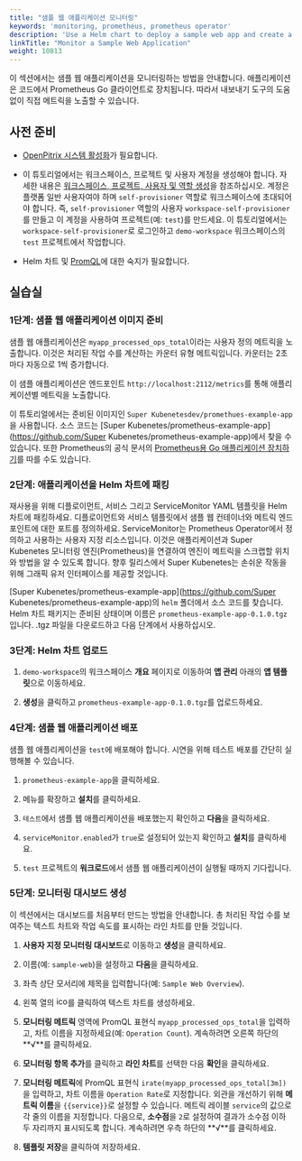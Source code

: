 ```yaml
---
title: "샘플 웹 애플리케이션 모니터링"
keywords: 'monitoring, prometheus, prometheus operator'
description: 'Use a Helm chart to deploy a sample web app and create a dashboard to monitor the app.'
linkTitle: "Monitor a Sample Web Application"
weight: 10813
---
```


이 섹션에서는 샘플 웹 애플리케이션을 모니터링하는 방법을 안내합니다. 애플리케이션은 코드에서 Prometheus Go 클라이언트로 장치됩니다. 따라서 내보내기 도구의 도움 없이 직접 메트릭을 노출할 수 있습니다.

## 사전 준비

- [OpenPitrix 시스템 활성화](../../../../pluggable-components/app-store/)가 필요합니다.
- 이 튜토리얼에서는 워크스페이스, 프로젝트 및 사용자 계정을 생성해야 합니다. 자세한 내용은 [워크스페이스, 프로젝트, 사용자 및 역할 생성](../../../../quick-start/create-workspace-and-project/)을 참조하십시오. 계정은 플랫폼 일반 사용자여야 하며 `self-provisioner` 역할로 워크스페이스에 초대되어야 합니다. 즉, `self-provisioner` 역할의 사용자 `workspace-self-provisioner`를 만들고 이 계정을 사용하여 프로젝트(예: `test`)를 만드세요. 이 튜토리얼에서는 `workspace-self-provisioner`로 로그인하고 `demo-workspace` 워크스페이스의 `test` 프로젝트에서 작업합니다.

- Helm 차트 및 [PromQL](https://prometheus.io/docs/prometheus/latest/querying/examples/)에 대한 숙지가 필요합니다.

## 실습실

### 1단계: 샘플 웹 애플리케이션 이미지 준비

샘플 웹 애플리케이션은 `myapp_processed_ops_total`이라는 사용자 정의 메트릭을 노출합니다. 이것은 처리된 작업 수를 계산하는 카운터 유형 메트릭입니다. 카운터는 2초마다 자동으로 1씩 증가합니다.

이 샘플 애플리케이션은 엔드포인트 `http://localhost:2112/metrics`를 통해 애플리케이션별 메트릭을 노출합니다.

이 튜토리얼에서는 준비된 이미지인 `Super Kubenetesdev/promethues-example-app`을 사용합니다. 소스 코드는 [Super Kubenetes/prometheus-example-app](https://github.com/Super Kubenetes/prometheus-example-app)에서 찾을 수 있습니다. 또한 Prometheus의 공식 문서의 [Prometheus용 Go 애플리케이션 장치하기](https://prometheus.io/docs/guides/go-application/)를 따를 수도 있습니다.

### 2단계: 애플리케이션을 Helm 차트에 패킹

재사용을 위해 디플로이먼트, 서비스 그리고 ServiceMonitor YAML 템플릿을 Helm 차트에 패킹하세요. 디플로이먼트와 서비스 템플릿에서 샘플 웹 컨테이너와 메트릭 엔드포인트에 대한 포트를 정의하세요. ServiceMonitor는 Prometheus Operator에서 정의하고 사용하는 사용자 지정 리소스입니다. 이것은 애플리케이션과 Super Kubenetes 모니터링 엔진(Prometheus)을 연결하여 엔진이 메트릭을 스크랩할 위치와 방법을 알 수 있도록 합니다. 향후 릴리스에서 Super Kubenetes는 손쉬운 작동을 위해 그래픽 유저 인터페이스를 제공할 것입니다.

[Super Kubenetes/prometheus-example-app](https://github.com/Super Kubenetes/prometheus-example-app)의 `helm` 폴더에서 소스 코드를 찾습니다. Helm 차트 패키지는 준비된 상태이며 이름은 `prometheus-example-app-0.1.0.tgz`입니다. .tgz 파일을 다운로드하고 다음 단계에서 사용하십시오.

### 3단계: Helm 차트 업로드

1. `demo-workspace`의 워크스페이스 **개요** 페이지로 이동하여 **앱 관리** 아래의 **앱 템플릿**으로 이동하세요.

2. **생성**을 클릭하고 `prometheus-example-app-0.1.0.tgz`를 업로드하세요.

### 4단계: 샘플 웹 애플리케이션 배포

샘플 웹 애플리케이션을 `test`에 배포해야 합니다. 시연을 위해 테스트 배포를 간단히 실행해볼 수 있습니다.

1. `prometheus-example-app`을 클릭하세요.

2. 메뉴를 확장하고 **설치**를 클릭하세요.

3. `테스트`에서 샘플 웹 애플리케이션을 배포했는지 확인하고 **다음**을 클릭하세요.

4. `serviceMonitor.enabled`가 `true`로 설정되어 있는지 확인하고 **설치**를 클릭하세요.

5. `test` 프로젝트의 **워크로드**에서 샘플 웹 애플리케이션이 실행될 때까지 기다립니다.

### 5단계: 모니터링 대시보드 생성

이 섹션에서는 대시보드를 처음부터 만드는 방법을 안내합니다. 총 처리된 작업 수를 보여주는 텍스트 차트와 작업 속도를 표시하는 라인 차트를 만들 것입니다.

1. **사용자 지정 모니터링 대시보드**로 이동하고 **생성**을 클릭하세요.

2. 이름(예: `sample-web`)을 설정하고 **다음**을 클릭하세요.

3. 좌측 상단 모서리에 제목을 입력합니다(예: `Sample Web Overview`).

4. 왼쪽 열의 <img src="/dist/assets/docs/v3.3/project-user-guide/custom-application-monitoring/examples/monitor-sample-app/plus-icon.png" height="16px" width="20px" alt="icon" />를 클릭하여 텍스트 차트를 생성하세요.

5. **모니터링 메트릭** 영역에 PromQL 표현식 `myapp_processed_ops_total`을 입력하고, 차트 이름을 지정하세요(예: `Operation Count`). 계속하려면 오른쪽 하단의 **√**를 클릭하세요.

6. **모니터링 항목 추가**를 클릭하고 **라인 차트**를 선택한 다음 **확인**을 클릭하세요.

7. **모니터링 메트릭**에 PromQL 표현식 `irate(myapp_processed_ops_total[3m])`을 입력하고, 차트 이름을 `Operation Rate`로 지정합니다. 외관을 개선하기 위해 **메트릭 이름**을 `{{service}}`로 설정할 수 있습니다. 메트릭 레이블 `service`의 값으로 각 줄의 이름을 지정합니다. 다음으로, **소수점**을 `2`로 설정하여 결과가 소수점 이하 두 자리까지 표시되도록 합니다. 계속하려면 우측 하단의 **√**를 클릭하세요.

8. **템플릿 저장**을 클릭하여 저장하세요.


